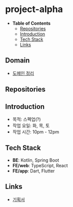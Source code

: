 # project-alpha

- __Table of Contents__
  - [Repositories](#repositories)
  - [Introduction](#introduction)
  - [Tech Stack](#tech-stack)
  - [Links](#links)

## Domain

- [도메인 정리](https://github.com/asterlsker/project-alpha/issues/1)

## Repositories

## Introduction

- 목적: 스펙업(?)
- 작업 요일: 화, 목, 토
- 작업 시간: 10pm - 12pm

## Tech Stack

- **BE**: Kotlin, Spring Boot
- **FE/web**: TypeScript, React
- **FE/app**: Dart, Flutter

## Links

- [기획서](./docs/%EA%B8%B0%ED%9A%8D%EC%84%9C.md)
